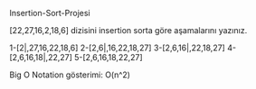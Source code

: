  Insertion-Sort-Projesi

[22,27,16,2,18,6] dizisini insertion sorta göre aşamalarını yazınız.

1-[2|,27,16,22,18,6]
2-[2,6|,16,22,18,27]
3-[2,6,16|,22,18,27]
4-[2,6,16,18|,22,27]
5-[2,6,16,18,22,27]

Big O Notation gösterimi: O(n^2)


